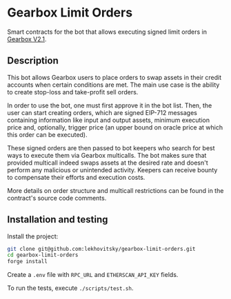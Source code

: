 # Gearbox Limit Orders

Smart contracts for the bot that allows executing signed limit orders in [Gearbox V2.1](https://github.com/Gearbox-protocol/core-v2/tree/v2.1).

## Description

This bot allows Gearbox users to place orders to swap assets in their credit accounts when certain conditions are met.
The main use case is the ability to create stop-loss and take-profit sell orders.

In order to use the bot, one must first approve it in the bot list.
Then, the user can start creating orders, which are signed EIP-712 messages containing information like input and output assets, minimum execution price and, optionally, trigger price (an upper bound on oracle price at which this order can be executed).

These signed orders are then passed to bot keepers who search for best ways to execute them via Gearbox multicalls.
The bot makes sure that provided multicall indeed swaps assets at the desired rate and doesn't perform any malicious or unintended activity.
Keepers can receive bounty to compensate their efforts and execution costs.

More details on order structure and multicall restrictions can be found in the contract's source code comments.

## Installation and testing

Install the project:

```bash
git clone git@github.com:lekhovitsky/gearbox-limit-orders.git
cd gearbox-limit-orders
forge install
```

Create a `.env` file with `RPC_URL` and `ETHERSCAN_API_KEY` fields.

To run the tests, execute `./scripts/test.sh`.
